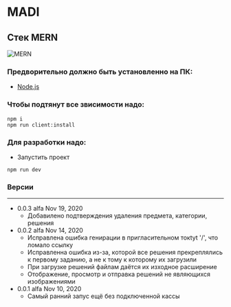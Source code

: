 # MADI
Стек MERN
------------------
![MERN](https://miro.medium.com/max/2800/0*QrGJeWvArCjF2BuV.jpg)

### Предворительно должно быть установленно на ПК:
- [Node.js](https://nodejs.org/en/)

### Чтобы подтянут все звисимости надо:
```
npm i
npm run client:install
```

### Для разработки надо:

- Запустить проект 
```
npm run dev
```



### Версии
------------------
- 0.0.3 alfa Nov 19, 2020
  - Добавилено подтверждения удаления предмета, категории, решения
- 0.0.2 alfa Nov 14, 2020
  - Исправлена ошибка генирации в пригласительном токtyt '/', что ломало ссылку
  - Исправленна ошибка из-за, которой все решения прекреплялись к первому заданию, а не к тому к которому их загрузили
  - При загрузке решений файлам даётся их изходное расширение
  - Отображение, просмотр и отправка решений не являющихся изображениями
- 0.0.1 alfa Nov 10, 2020
  - Самый ранний запус ещё без подключенной кассы

